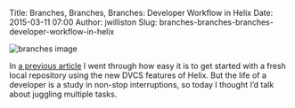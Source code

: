 Title: Branches, Branches, Branches: Developer Workflow in Helix
Date: 2015-03-11 07:00
Author: jwilliston
Slug: branches-branches-branches-developer-workflow-in-helix

<div
class="field field-name-body field-type-text-with-summary field-label-hidden">

<div class="field-items">

<div class="field-item even">

![branches
image](http://www.perforce.com/sites/default/files/branchesx3-blog3.11.15.png)

</p>

In [a previous
article](http://www.perforce.com/blog/150304/dvcs-zen-no-motorcycle-maintenance-required)
I went through how easy it is to get started with a fresh local
repository using the new DVCS features of Helix. But the life of a
developer is a study in non-stop interruptions, so today I thought I’d
talk about juggling multiple tasks.

</p>
<p>

</div>

</div>

</div>

</p>

